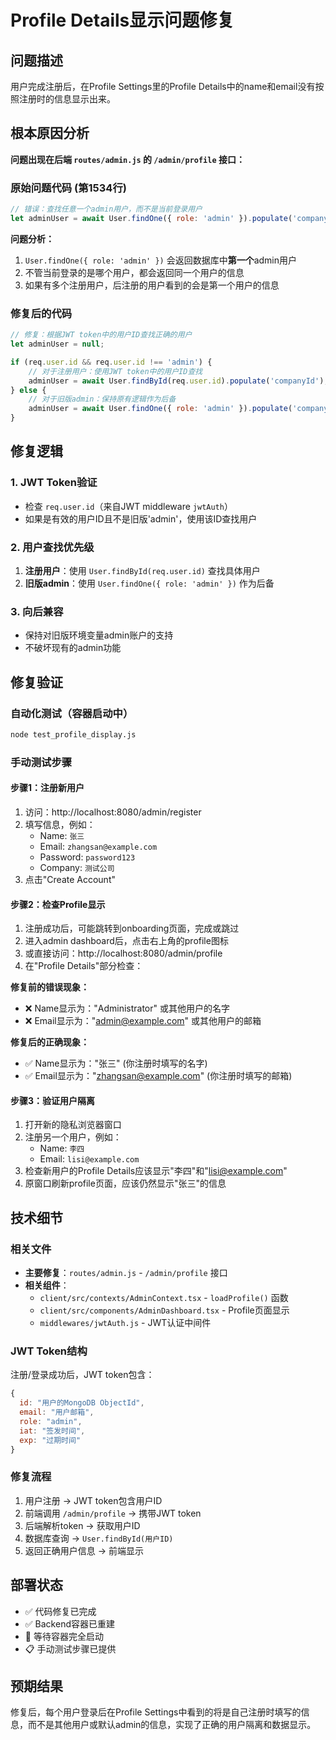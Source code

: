 # Profile Details显示问题修复

## 问题描述

用户完成注册后，在Profile Settings里的Profile Details中的name和email没有按照注册时的信息显示出来。

## 根本原因分析

**问题出现在后端 `routes/admin.js` 的 `/admin/profile` 接口：**

### 原始问题代码 (第1534行)

```javascript
// 错误：查找任意一个admin用户，而不是当前登录用户
let adminUser = await User.findOne({ role: 'admin' }).populate('companyId');
```

**问题分析：**

1. `User.findOne({ role: 'admin' })` 会返回数据库中**第一个**admin用户
2. 不管当前登录的是哪个用户，都会返回同一个用户的信息
3. 如果有多个注册用户，后注册的用户看到的会是第一个用户的信息

### 修复后的代码

```javascript
// 修复：根据JWT token中的用户ID查找正确的用户
let adminUser = null;

if (req.user.id && req.user.id !== 'admin') {
	// 对于注册用户：使用JWT token中的用户ID查找
	adminUser = await User.findById(req.user.id).populate('companyId');
} else {
	// 对于旧版admin：保持原有逻辑作为后备
	adminUser = await User.findOne({ role: 'admin' }).populate('companyId');
}
```

## 修复逻辑

### 1. JWT Token验证

- 检查 `req.user.id`（来自JWT middleware `jwtAuth`）
- 如果是有效的用户ID且不是旧版'admin'，使用该ID查找用户

### 2. 用户查找优先级

1. **注册用户**：使用 `User.findById(req.user.id)` 查找具体用户
2. **旧版admin**：使用 `User.findOne({ role: 'admin' })` 作为后备

### 3. 向后兼容

- 保持对旧版环境变量admin账户的支持
- 不破坏现有的admin功能

## 修复验证

### 自动化测试（容器启动中）

```bash
node test_profile_display.js
```

### 手动测试步骤

#### 步骤1：注册新用户

1. 访问：http://localhost:8080/admin/register
2. 填写信息，例如：
    - Name: `张三`
    - Email: `zhangsan@example.com`
    - Password: `password123`
    - Company: `测试公司`
3. 点击"Create Account"

#### 步骤2：检查Profile显示

1. 注册成功后，可能跳转到onboarding页面，完成或跳过
2. 进入admin dashboard后，点击右上角的profile图标
3. 或直接访问：http://localhost:8080/admin/profile
4. 在"Profile Details"部分检查：

**修复前的错误现象：**

- ❌ Name显示为："Administrator" 或其他用户的名字
- ❌ Email显示为："admin@example.com" 或其他用户的邮箱

**修复后的正确现象：**

- ✅ Name显示为："张三" (你注册时填写的名字)
- ✅ Email显示为："zhangsan@example.com" (你注册时填写的邮箱)

#### 步骤3：验证用户隔离

1. 打开新的隐私浏览器窗口
2. 注册另一个用户，例如：
    - Name: `李四`
    - Email: `lisi@example.com`
3. 检查新用户的Profile Details应该显示"李四"和"lisi@example.com"
4. 原窗口刷新profile页面，应该仍然显示"张三"的信息

## 技术细节

### 相关文件

- **主要修复**：`routes/admin.js` - `/admin/profile` 接口
- **相关组件**：
    - `client/src/contexts/AdminContext.tsx` - `loadProfile()` 函数
    - `client/src/components/AdminDashboard.tsx` - Profile页面显示
    - `middlewares/jwtAuth.js` - JWT认证中间件

### JWT Token结构

注册/登录成功后，JWT token包含：

```javascript
{
  id: "用户的MongoDB ObjectId",
  email: "用户邮箱",
  role: "admin",
  iat: "签发时间",
  exp: "过期时间"
}
```

### 修复流程

1. 用户注册 → JWT token包含用户ID
2. 前端调用 `/admin/profile` → 携带JWT token
3. 后端解析token → 获取用户ID
4. 数据库查询 → `User.findById(用户ID)`
5. 返回正确用户信息 → 前端显示

## 部署状态

- ✅ 代码修复已完成
- ✅ Backend容器已重建
- 🔄 等待容器完全启动
- 📋 手动测试步骤已提供

## 预期结果

修复后，每个用户登录后在Profile Settings中看到的将是自己注册时填写的信息，而不是其他用户或默认admin的信息，实现了正确的用户隔离和数据显示。
